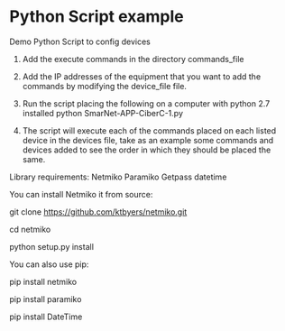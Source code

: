 # Python Script example

Demo Python Script to config devices

1. Add the execute commands in the directory
commands_file

2. Add the IP addresses of the equipment
that you want to add the commands by modifying
the device_file file.

3. Run the script placing the following
on a computer with python 2.7 installed
python SmarNet-APP-CiberC-1.py

4. The script will execute each of the
commands placed on each listed device
in the devices file, take as an example
some commands and devices added
to see the order in which they should be placed
the same.


Library requirements:
Netmiko
Paramiko
Getpass
datetime


You can install Netmiko it from source:

git clone https://github.com/ktbyers/netmiko.git

cd netmiko

python setup.py install

You can also use pip:

pip install netmiko

pip install paramiko

pip install DateTime
